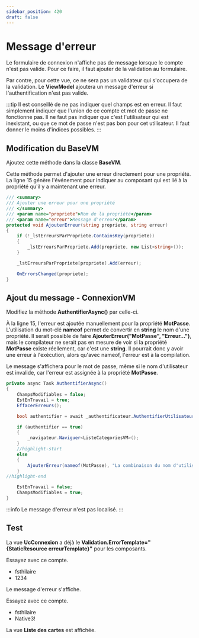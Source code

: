 ```yaml
---
sidebar_position: 420
draft: false
---
```



# Message d'erreur

Le formulaire de connexion n'affiche pas de message lorsque le compte n'est pas valide. Pour ce faire, il faut ajouter de la validation au formulaire.

Par contre, pour cette vue, ce ne sera pas un validateur qui s'occupera de la validation. Le **ViewModel** ajoutera un message d'erreur si l'authentification n'est pas valide.

:::tip
Il est conseillé de ne pas indiquer quel champs est en erreur. Il faut simplement indiquer que l'union de ce compte et mot de passe ne fonctionne pas. Il ne faut pas indiquer que c'est l'utilisateur qui est inexistant, ou que ce mot de passe n'est pas bon pour cet utilisateur. Il faut donner le moins d'indices possibles.
:::

## Modification du BaseVM

Ajoutez cette méthode dans la classe **BaseVM**.

Cette méthode permet d'ajouter une erreur directement pour une propriété. La ligne 15 génère l'événement pour indiquer au composant qui est lié à la propriété qu'il y a maintenant une erreur.

```csharp showLineNumbers
/// <summary>
/// Ajouter une erreur pour une propriété
/// </summary>
/// <param name="propriete">Nom de la propriété</param>
/// <param name="erreur">Message d'erreur</param>
protected void AjouterErreur(string propriete, string erreur)
{
    if (!_lstErreursParPropriete.ContainsKey(propriete))
    {
        _lstErreursParPropriete.Add(propriete, new List<string>());
    }

    _lstErreursParPropriete[propriete].Add(erreur);

    OnErrorsChanged(propriete);
}
```

## Ajout du message - ConnexionVM

Modifiez la méthode **AuthentifierAsync()** par celle-ci.

À la ligne 15, l'erreur est ajoutée manuellement pour la propriété **MotPasse**. L'utilisation du mot-clé **nameof** permet de convertir en **string** le nom d'une propriété. Il serait possible de faire **AjouterErreur("MotPasse", "Erreur...")**, mais le compilateur ne serait pas en mesure de voir si la propriété **MotPasse** existe réellement, car c'est une **string**. Il pourrait donc y avoir une erreur à l'exécution, alors qu'avec nameof, l'erreur est à la compilation. 

Le message s'affichera pour le mot de passe, même si le nom d'utilisateur est invalide, car l'erreur est assignée à la propriété **MotPasse**.


```csharp showLineNumbers
private async Task AuthentifierAsync()
{
    ChampsModifiables = false;
    EstEnTravail = true;
    EffacerErreurs();

    bool authentifier = await _authentificateur.AuthentifierUtilisateurAsync(NomUtilisateur, MotPasse);

    if (authentifier == true)
    {
        _navigateur.Naviguer<ListeCategoriesVM>();
    }
    //highlight-start
    else
    {
        AjouterErreur(nameof(MotPasse), "La combinaison du nom d'utilisateur et du mot de passe n'est pas valide.");
    }
//highlight-end

    EstEnTravail = false;
    ChampsModifiables = true;
}
```

:::info
Le message d'erreur n'est pas localisé. 
:::

## Test

La vue **UcConnexion** a déjà le **Validation.ErrorTemplate="
\{StaticResource erreurTemplate}"** pour les composants.

Essayez avec ce compte.

- fsthilaire
- 1234

Le message d'erreur s'affiche.

Essayez avec ce compte.

- fsthilaire
- Native3!

La vue **Liste des cartes** est affichée.

